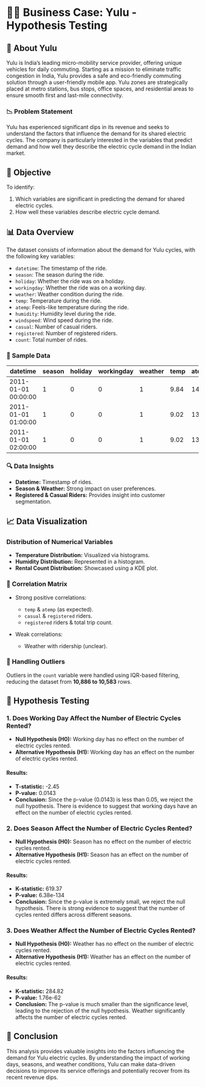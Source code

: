 # 🚴‍♂️ Business Case: Yulu - Hypothesis Testing

## 🌟 About Yulu
Yulu is India’s leading micro-mobility service provider, offering unique vehicles for daily commuting. Starting as a mission to eliminate traffic congestion in India, Yulu provides a safe and eco-friendly commuting solution through a user-friendly mobile app. Yulu zones are strategically placed at metro stations, bus stops, office spaces, and residential areas to ensure smooth first and last-mile connectivity. 

### 📉 Problem Statement
Yulu has experienced significant dips in its revenue and seeks to understand the factors that influence the demand for its shared electric cycles. The company is particularly interested in the variables that predict demand and how well they describe the electric cycle demand in the Indian market.

## 🎯 Objective
To identify:
1. Which variables are significant in predicting the demand for shared electric cycles.
2. How well these variables describe electric cycle demand.

## 📊 Data Overview
The dataset consists of information about the demand for Yulu cycles, with the following key variables:
- `datetime`: The timestamp of the ride.
- `season`: The season during the ride.
- `holiday`: Whether the ride was on a holiday.
- `workingday`: Whether the ride was on a working day.
- `weather`: Weather condition during the ride.
- `temp`: Temperature during the ride.
- `atemp`: Feels-like temperature during the ride.
- `humidity`: Humidity level during the ride.
- `windspeed`: Wind speed during the ride.
- `casual`: Number of casual riders.
- `registered`: Number of registered riders.
- `count`: Total number of rides.

### 📅 Sample Data
| datetime            | season | holiday | workingday | weather | temp  | atemp | humidity | windspeed | casual | registered | count |
|---------------------|--------|---------|------------|---------|-------|-------|----------|-----------|--------|------------|-------|
| 2011-01-01 00:00:00 | 1      | 0       | 0          | 1       | 9.84  | 14.4  | 81       | 0.0       | 3      | 13         | 16    |
| 2011-01-01 01:00:00 | 1      | 0       | 0          | 1       | 9.02  | 13.6  | 80       | 0.0       | 8      | 32         | 40    |
| 2011-01-01 02:00:00 | 1      | 0       | 0          | 1       | 9.02  | 13.6  | 80       | 0.0       | 5      | 27         | 32    |

### 🔍 Data Insights
- **Datetime:** Timestamp of rides.
- **Season & Weather:** Strong impact on user preferences.
- **Registered & Casual Riders:** Provides insight into customer segmentation.

## 📈 Data Visualization
### Distribution of Numerical Variables
- **Temperature Distribution:** Visualized via histograms.
- **Humidity Distribution:** Represented in a histogram.
- **Rental Count Distribution:** Showcased using a KDE plot.

### 🔗 Correlation Matrix
- Strong positive correlations:
  - `temp` & `atemp` (as expected).
  - `casual` & `registered` riders.
  - `registered` riders & total trip count.
  
- Weak correlations:
  - Weather with ridership (unclear).
  
### 🚀 Handling Outliers
Outliers in the `count` variable were handled using IQR-based filtering, reducing the dataset from **10,886 to 10,583** rows.

## 🔬 Hypothesis Testing

### 1. Does Working Day Affect the Number of Electric Cycles Rented?
- **Null Hypothesis (H0):** Working day has no effect on the number of electric cycles rented.
- **Alternative Hypothesis (H1):** Working day has an effect on the number of electric cycles rented.

#### Results:
- **T-statistic:** -2.45
- **P-value:** 0.0143
- **Conclusion:** Since the p-value (0.0143) is less than 0.05, we reject the null hypothesis. There is evidence to suggest that working days have an effect on the number of electric cycles rented.

### 2. Does Season Affect the Number of Electric Cycles Rented?
- **Null Hypothesis (H0):** Season has no effect on the number of electric cycles rented.
- **Alternative Hypothesis (H1):** Season has an effect on the number of electric cycles rented.

#### Results:
- **K-statistic:** 619.37
- **P-value:** 6.38e-134
- **Conclusion:** Since the p-value is extremely small, we reject the null hypothesis. There is strong evidence to suggest that the number of cycles rented differs across different seasons.

### 3. Does Weather Affect the Number of Electric Cycles Rented?
- **Null Hypothesis (H0):** Weather has no effect on the number of electric cycles rented.
- **Alternative Hypothesis (H1):** Weather has an effect on the number of electric cycles rented.

#### Results:
- **K-statistic:** 284.82
- **P-value:** 1.76e-62
- **Conclusion:** The p-value is much smaller than the significance level, leading to the rejection of the null hypothesis. Weather significantly affects the number of electric cycles rented.

## 🏁 Conclusion
This analysis provides valuable insights into the factors influencing the demand for Yulu electric cycles. By understanding the impact of working days, seasons, and weather conditions, Yulu can make data-driven decisions to improve its service offerings and potentially recover from its recent revenue dips.
